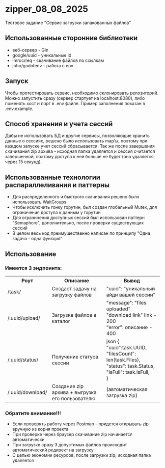 # zipper_08_08_2025
Тестовое задание "Сервис загрузки запакованных файлов"

## Использованные сторонние библиотеки
- веб-сервер - Gin
- google/uuid - уникальные id
- imroc/req - скачивание файлов по ссылкам
- joho/godotenv - работа с env

## Запуск
Чтобы протестировать сервис, необходимо склонировать репозиторий. Можно запустить сразу (сервер стартует на localhost:8080), либо поменять хост и порт в .env файле. Пример заполнения показан в .env.example.

## Способ хранения и учета сессий
Дабы не использовать БД и другие сервисы, позволяющие хранить данные о сессиях, решено было использовать map'ы, поэтому при каждом запуске учет сессий сбрасывается. Так же после завершения скачивания zip архива - исходная папка удаляется и сессия считается завершенной, поэтому доступа к ней больше не будет (она удаляется через 15 секунд).

## Использованные технологии распараллеливания и паттерны

- Для распределенного и быстрого скачивания решено было использовать WaitGroups
- Чтобы исключить гонку горутин, был создан глобальный Mutex, для ограничения доступа к данным у горутин
- Для ограничения доступных сессий был использован паттерн "Semaphore", дополнительно, после проверки существующих сессий
- В целом весь код преимущественно написан по принципу "Одна задача - одна функция" 

## Использование
### Имеется 3 эндпоинта:

<table>
  <th>
    Роут
  </th>
  <th>
    Описание
  </th>
  <th>
    Вывод
  </th>
  <tr>
    <td>
      /task/
    </td>
    <td>
      Создает задачу на загрузку файлов
    </td>
    <td>
      "uuid": "уникальный айди вашей сессии"
    </td>
  </tr>
  <tr>
    <td>
      /:uuid/upload/
    </td>
    <td>
      Загрузка файлов в каталог
    </td>
    <td>
      "message": "files uploaded"<br>
      "download link" link - 200<br>
      "error": описание - 400<br>
    </td>
  </tr>
  <tr>
    <td>
      /:uuid/status/
    </td>
    <td>
      Получение статуса сессии
    </td>
    <td>
      json { "uuid":task.UUID, <br>
      		   "filesCount": len(task.Files), <br>
      		   "status":     task.Status, <br>
      		   "isFull":     task.IsFull, <br>
      }
    </td>
  </tr>
  <tr>
    <td>
      /:uuid/download/
    </td>
    <td>
      Создание zip архива + выгрузка его пользователю
    </td>
    <td>
      (автоматическая загрузка zip)
    </td>
  </tr>
</table>

### Обратите внимание!!!
- Если проверять работу через Postman - придется открывать zip вручную из корня проекта
- При проверке через браузер скачивание zip начинается автоматически
- При загрузке сразу 3 допустимых файлов происходит автоматический редирект на загрузку
- С целью экономии ресурсов, после загрузки zip, исходная папка удаляется
